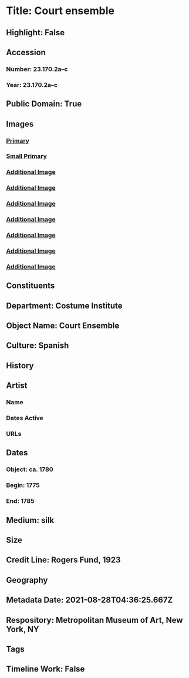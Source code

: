 # Title: Court ensemble
## Highlight: False
## Accession
### Number: 23.170.2a–c
### Year: 23.170.2a–c
## Public Domain: True
## Images
### [Primary](https://images.metmuseum.org/CRDImages/ci/original/23.170.2a–c_F.jpg)
### [Small Primary](https://images.metmuseum.org/CRDImages/ci/web-large/23.170.2a–c_F.jpg)
### [Additional Image](https://images.metmuseum.org/CRDImages/ci/original/23.170.2a–c_B.jpg)
### [Additional Image](https://images.metmuseum.org/CRDImages/ci/original/23.170.2a_d.jpg)
### [Additional Image](https://images.metmuseum.org/CRDImages/ci/original/23.170.2ab_d.jpg)
### [Additional Image](https://images.metmuseum.org/CRDImages/ci/original/23.170.2b_S1.jpg)
### [Additional Image](https://images.metmuseum.org/CRDImages/ci/original/23.170.2b_S2.jpg)
### [Additional Image](https://images.metmuseum.org/CRDImages/ci/original/23.170.2b_d1.jpg)
### [Additional Image](https://images.metmuseum.org/CRDImages/ci/original/23.170.2b_d2.jpg)
## Constituents
## Department: Costume Institute
## Object Name: Court Ensemble
## Culture: Spanish
## History
## Artist
### Name
### Dates Active
### URLs
## Dates
### Object: ca. 1780
### Begin: 1775
### End: 1785
## Medium: silk
## Size
## Credit Line: Rogers Fund, 1923
## Geography
## Metadata Date: 2021-08-28T04:36:25.667Z
## Respository: Metropolitan Museum of Art, New York, NY
## Tags
## Timeline Work: False